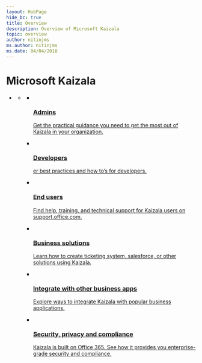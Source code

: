 ```yaml
---
layout: HubPage
hide_bc: true
title: Overview
description: Overview of Microsoft Kaizala
topic: overview
author: nitinjms
ms.author: nitinjms
ms.date: 04/04/2018
---
```


<div id="main" class="v2">
<div class="container">
    <h1>Microsoft Kaizala</h1>
    <ul class="pivots">
        <li>
            <a href="#main"></a>
            <ul id="main">
                <li>
                    <a href="#mainPanel"></a>
                    <ul id="mainPanel" class="cardsC">
                        <li>
                            <a href="https://docs.microsoft.com/Office365/Kaizala/kaizala-overview">
                            <div class="cardSize">
                                <div class="cardPadding">
                                    <div class="card">
                                        <div class="cardImageOuter">
                                            <div class="cardImage">
                                                <img src="https://docs.microsoft.com/en-us/office/media/hub-tiles/Kaizala-Admins-400x140.svg" alt="" />
                                            </div>
                                        </div>
                                        <div class="cardText">
                                            <h3>Admins</h3>
                                            <p>Get the practical guidance you need to get the most out of Kaizala in your organization.</p>
                                        </div>
                                    </div>
                                </div>
                            </div>
                            </a>
                        </li>
                        <li>
                            <a href="https://docs.microsoft.com/kaizala/developer-platform ">
                            <div class="cardSize">
                                <div class="cardPadding">
                                    <div class="card">
                                        <div class="cardImageOuter">
                                            <div class="cardImage">
                                                <img src="https://docs.microsoft.com/en-us/office/media/hub-tiles/Kaizala-Developers-400x140.svg" alt="" />
                                            </div>
                                        </div>
                                        <div class="cardText">
                                            <h3>Developers</h3>
                                            <p>er best practices and how to’s for developers.</p>
                                        </div>
                                    </div>
                                </div>
                            </div>
                            </a>
                        </li>
                        <li>
                            <a href="https://support.office.com/article/kaizala-help-center-22700f1d-274f-4533-8956-247c733f6ae6">
                            <div class="cardSize">
                                <div class="cardPadding">
                                    <div class="card">
                                        <div class="cardImageOuter">
                                            <div class="cardImage">
                                                <img src="https://docs.microsoft.com/en-us/office/media/hub-tiles/Kaizala-EndUsers-400x140.svg" alt="" />
                                            </div>
                                        </div>
                                        <div class="cardText">
                                            <h3>End users</h3>
                                            <p>Find help, training, and technical support for Kaizala users on support.office.com.</p>
                                        </div>
                                    </div>
                                </div>
                            </div>
                            </a>
                        </li>
                        <li>
                            <a href="https://docs.microsoft.com/kaizala/partnerdocs/customerticketingsolution">
                            <div class="cardSize">
                                <div class="cardPadding">
                                    <div class="card">
                                        <div class="cardImageOuter">
                                            <div class="cardImage">
                                                <img src="https://docs.microsoft.com/en-us/office/media/hub-tiles/Kaizala-BusinessSolutions-400x140.svg" alt="" />
                                            </div>
                                        </div>
                                        <div class="cardText">
                                            <h3>Business solutions</h3>
                                            <p>Learn how to create ticketing system, salesforce, or other solutions using Kaizala.</p>
                                        </div>
                                    </div>
                                </div>
                            </div>
                            </a>
                        </li>
                        <li>
                            <a href="https://docs.microsoft.com/kaizala/partnerdocs/integratekaizalaandmailflow">
                            <div class="cardSize">
                                <div class="cardPadding">
                                    <div class="card">
                                        <div class="cardImageOuter">
                                            <div class="cardImage">
                                                <img src="https://docs.microsoft.com/en-us/office/media/hub-tiles/Kaizala-IntegrateOtherBusinessApps-400x140.svg" alt="" />
                                            </div>
                                        </div>
                                        <div class="cardText">
                                            <h3>Integrate with other business apps</h3>
                                            <p>Explore ways to integrate Kaizala with popular business applications.</p>
                                        </div>
                                    </div>
                                </div>
                            </div>
                            </a>
                        </li>
                        <li>
                            <a href="https://docs.microsoft.com/kaizala/partnerdocs/securityoverview">
                            <div class="cardSize">
                                <div class="cardPadding">
                                    <div class="card">
                                        <div class="cardImageOuter">
                                            <div class="cardImage">
                                                <img src="https://docs.microsoft.com/en-us/office/media/hub-tiles/Kaizala-SecurityPrivacyCompliance-400x140.svg" alt="" />
                                            </div>
                                        </div>
                                        <div class="cardText">
                                            <h3>Security, privacy and compliance</h3>
                                            <p>Kaizala is built on Office 365. See how it provides you enterprise-grade security and compliance.</p>
                                        </div>
                                    </div>
                                </div>
                            </div>
                            </a>
                        </li>
                    </ul>
                </li>
            </ul>
        </li>
    </ul>
</div>
